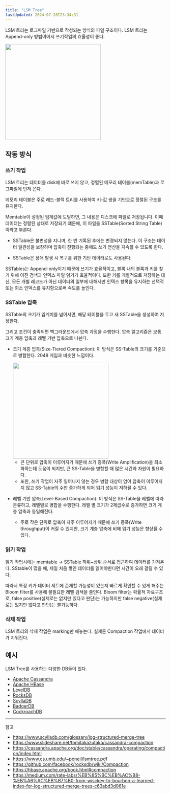 ```yaml
---
title: "LSM Tree"
lastUpdated: 2024-07-28T23:34:31
---
```

LSM 트리는 로그파일 기반으로 작성되는 방식의 파일 구조이다. LSM 트리는 Append-only 방법이어서 쓰기작업의 효울성이 좋다.

<img src="https://github.com/user-attachments/assets/78524848-9757-49ca-a543-7f7f4a53b5a3" style="height: 300px"/>

## 작동 방식

### 쓰기 작업

LSM 트리는 데이터를 disk에 바로 쓰지 않고, 정렬된 메모리 테이블(memTable)과 로그파일에 먼저 쓴다.

메모리 테이블은 주로 레드-블랙 트리를 사용하여 키-값 쌍을 기반으로 정렬된 구조를 유지한다.

Memtable이 설정된 임계값에 도달하면, 그 내용은 디스크에 파일로 저장됩니다. 이때 데이터는 정렬된 상태로 저장되기 떄문에, 이 파일을 SSTable(Sorted String Table)이라고 부른다.

- SSTable은 불변성을 지니며, 한 번 기록된 후에는 변경되지 않는다. 이 구조는 데이터 일관성을 보장하며 압축이 진행되는 중에도 쓰기 연산을 지속할 수 있도록 한다.

- SSTable은 장애 발생 시 복구를 위한 기반 데이터로도 사용된다.
  
SSTables는 Append-only이기 때문에 쓰기가 효율적이고, 블록 내의 블록과 키를 찾기 위해 이진 검색과 인덱스 파일 읽기가 효율적이다. 또한 키를 개별적으로 저장하는 대신, 모든 개별 레코드가 아닌 데이터의 일부에 대해서만 인덱스 항목을 유지하는 선택적 또는 희소 인덱스를 유지함으로써 속도를 높인다.

### SSTable 압축

SSTable의 크기가 임계치를 넘어서면, 해당 테이블을 두고 새 SSTable을 생성하여 저장한다.

그리고 조건이 충족되면 백그라운드에서 압축 과정을 수행한다. 압축 알고리즘은 보통 크기 계층 압축과 레벨 기반 압축으로 나뉜다.

- 크기 계층 압축(Size-Tiered Compaction): 이 방식은 SS-Table의 크기를 기준으로 병합한다. 2048 게임과 비슷한 느낌이다.

    <img src="https://github.com/user-attachments/assets/a52243cc-41eb-40c4-a8d2-0fa094cfaab9" style="height: 300px"/>

  - 큰 단위로 압축이 이루어지기 때문에 쓰기 증폭(Write Amplification)을 최소화하는데 도움이 되지만, 큰 SS-Table을 병합할 때 많은 시간과 자원이 필요하다.
  - 또한, 쓰기 작업이 자주 일어나지 않는 경우 병합 대상이 없어 압축이 이루어지지 않고 SS-Table의 수만 증가하게 되어 읽기 성능이 저하될 수 있다.

- 레벨 기반 압축(Level-Based Compaction): 이 방식은 SS-Table을 레벨에 따라 분류하고, 레벨별로 병합을 수행한다. 레벨 별 크기가 2제곱수로 증가하면 크기 계층 압축과 동일해진다.

  - 주로 작은 단위로 압축이 자주 이루어지기 때문에 쓰기 증폭(Write throughput)이 커질 수 있지만, 크기 계층 압축에 비해 읽기 성능은 향상될 수 있다.

### 읽기 작업

읽기 작업시에는 memtable -> SSTable 하위~상위 순서로 접근하여 데이터를 가져온다. SStable이 많을 때, 제일 처음 쌓인 데이터를 읽어야한다면 시간이 오래 걸릴 수 있다.

따라서 특정 키가 데이터 세트에 존재할 가능성이 있는지 빠르게 확인할 수 있게 해주는 Bloom filter를 사용해 불필요한 레벨 검색을 줄인다. Bloom filter는 확률적 자료구조로, false positive(실제로는 없지만 있다고 판단)는 가능하지만 false negative(실제로는 있지만 없다고 판단)는 불가능하다.
  
### 삭제 작업

LSM 트리의 삭제 작업은 marking만 해놓는다. 실제론 Compaction 작업에서 데이터가 지워진다.

## 예시

LSM Tree를 사용하는 다양한 DB들이 있다.

- [Apache Cassandra](https://github.com/apache/cassandra)
- [Apache HBase](https://github.com/apache/hbase)
- [LevelDB](https://github.com/google/leveldb)
- [RocksDB](https://github.com/facebook/rocksdb)
- [ScyllaDB](https://github.com/scylladb/scylladb)
- [BadgerDB](https://github.com/dgraph-io/badger)
- [CockroachDB](https://github.com/cockroachdb/cockroach)

---
참고

- <https://www.scylladb.com/glossary/log-structured-merge-tree>
- <https://www.slideshare.net/tomitakazutaka/cassandra-compaction>
- <https://cassandra.apache.org/doc/stable/cassandra/operating/compaction/index.html>
- <https://www.cs.umb.edu/~poneil/lsmtree.pdf>
- <https://github.com/facebook/rocksdb/wiki/Compaction>
- <https://hbase.apache.org/book.html#compaction>
- <https://medium.com/rate-labs/%EB%85%BC%EB%AC%B8-%EB%A6%AC%EB%B7%B0-from-wisckey-to-bourbon-a-learned-index-for-log-structured-merge-trees-c63abd3d061e>

